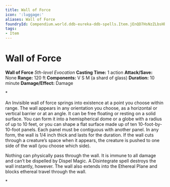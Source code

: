 ```yaml
---
title: Wall of Force
icon: ':luggage:'
aliases: Wall of Force
foundryId: Compendium.world.ddb-eureka-ddb-spells.Item.jEnQD7HsNzZLbsHb
tags:
- Item
---
```


# Wall of Force

**Wall of Force**
_5th-level Evocation_
**Casting Time:** 1 action
**Attack/Save:** None
**Range:** 120 ft
**Components:** V S M (a shard of glass)
**Duration:** 10 minute
**Damage/Effect:** Damage

*<p>An Invisible wall of force springs into existence at a point you choose within range. The wall appears in any orientation you choose, as a horizontal or vertical barrier or at an angle. It can be free floating or resting on a solid surface. You can form it into a hemispherical dome or a globe with a radius of up to 10 feet, or you can shape a flat surface made up of ten 10-foot-by-10-foot panels. Each panel must be contiguous with another panel. In any form, the wall is 1/4 inch thick and lasts for the duration. If the wall cuts through a creature’s space when it appears, the creature is pushed to one side of the wall (you choose which side).

Nothing can physically pass through the wall. It is immune to all damage and can’t be dispelled by Dispel Magic. A Disintegrate spell destroys the wall instantly, however. The wall also extends into the Ethereal Plane and blocks ethereal travel through the wall.</p>*